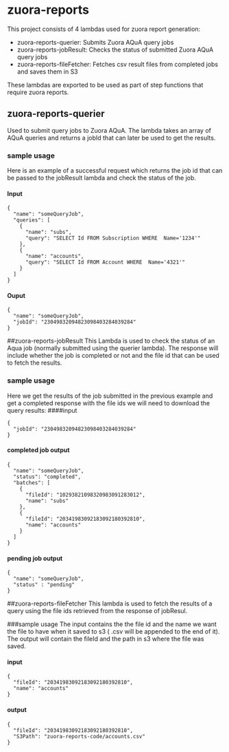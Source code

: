 # zuora-reports
This project consists of 4 lambdas used for zuora report generation:
* zuora-reports-querier: Submits Zuora AQuA query jobs
* zuora-reports-jobResult: Checks the status of submitted Zuora AQuA query jobs 
* zuora-reports-fileFetcher: Fetches csv result files from completed jobs and saves them in S3

These lambdas are exported to be used as part of step functions that require zuora reports.
## zuora-reports-querier
Used to submit query jobs to Zuora AQuA. The lambda takes an array of AQuA queries and returns a jobId that can later be used to get the results.
### sample usage
Here is an example of a successful request which returns the job id that can be passed to the jobResult lambda and check the status of the job.
#### Input
```
{
  "name": "someQueryJob",
  "queries": [
    {
      "name": "subs",
      "query": "SELECT Id FROM Subscription WHERE  Name='1234'"
    },
    {
      "name": "accounts",
      "query": "SELECT Id FROM Account WHERE  Name='4321'"
    }    
  ]
}
```
#### Ouput
```
{
  "name": "someQueryJob",
  "jobId": "23049832094823098403284039284"
}
```

##zuora-reports-jobResult
This Lambda is used to check the status of an Aqua job (normally submitted using the querier lambda).
The response will include whether the job is completed or not and the file id that can be used to fetch the results.
### sample usage
Here we get the results of the job submitted in the previous example and get a completed response with the file ids we will need to download the query results: 
####input
```
{
  "jobId": "23049832094823098403284039284"
}
```
#### completed job output
```
{
  "name": "someQueryJob",
  "status": "completed",
  "batches": [
    {
      "fileId": "10293821098320983091283012",
      "name": "subs"
    },
    {
      "fileId": "20341983092183092180392810",
      "name": "accounts"
    }
  ]
}
```
#### pending job output
```
{
  "name": "someQueryJob",
  "status" : "pending"
}
```
##zuora-reports-fileFetcher
This lambda is used to fetch the results of a query using the file ids retrieved from the response of jobResul.

###sample usage
The input contains the the file id and the name we want the file to have when it saved to s3 ( .csv will be appended to the end of it).
The output will contain the fileId and the path in s3 where the file was saved.
 #### input
```
{
  "fileId": "20341983092183092180392810",
  "name": "accounts"
}
```
#### output
```
{
  "fileId": "20341983092183092180392810",
  "S3Path": "zuora-reports-code/accounts.csv"
}
```